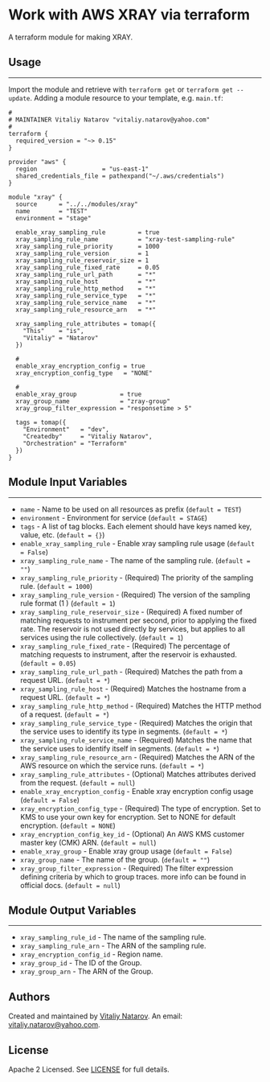 # Work with AWS XRAY via terraform

A terraform module for making XRAY.


## Usage
----------------------
Import the module and retrieve with ```terraform get``` or ```terraform get --update```. Adding a module resource to your template, e.g. `main.tf`:

```
#
# MAINTAINER Vitaliy Natarov "vitaliy.natarov@yahoo.com"
#
terraform {
  required_version = "~> 0.15"
}

provider "aws" {
  region                  = "us-east-1"
  shared_credentials_file = pathexpand("~/.aws/credentials")
}

module "xray" {
  source      = "../../modules/xray"
  name        = "TEST"
  environment = "stage"

  enable_xray_sampling_rule         = true
  xray_sampling_rule_name           = "xray-test-sampling-rule"
  xray_sampling_rule_priority       = 1000
  xray_sampling_rule_version        = 1
  xray_sampling_rule_reservoir_size = 1
  xray_sampling_rule_fixed_rate     = 0.05
  xray_sampling_rule_url_path       = "*"
  xray_sampling_rule_host           = "*"
  xray_sampling_rule_http_method    = "*"
  xray_sampling_rule_service_type   = "*"
  xray_sampling_rule_service_name   = "*"
  xray_sampling_rule_resource_arn   = "*"

  xray_sampling_rule_attributes = tomap({
    "This"    = "is",
    "Vitaliy" = "Natarov"
  })

  # 
  enable_xray_encryption_config = true
  xray_encryption_config_type   = "NONE"

  # 
  enable_xray_group            = true
  xray_group_name              = "zray-group"
  xray_group_filter_expression = "responsetime > 5"

  tags = tomap({
    "Environment"   = "dev",
    "Createdby"     = "Vitaliy Natarov",
    "Orchestration" = "Terraform"
  })
}
```

## Module Input Variables
----------------------
- `name` - Name to be used on all resources as prefix (`default = TEST`)
- `environment` - Environment for service (`default = STAGE`)
- `tags` - A list of tag blocks. Each element should have keys named key, value, etc. (`default = {}`)
- `enable_xray_sampling_rule` - Enable xray sampling rule usage (`default = False`)
- `xray_sampling_rule_name` - The name of the sampling rule. (`default = ""`)
- `xray_sampling_rule_priority` - (Required) The priority of the sampling rule. (`default = 1000`)
- `xray_sampling_rule_version` - (Required) The version of the sampling rule format (1 ) (`default = 1`)
- `xray_sampling_rule_reservoir_size` - (Required) A fixed number of matching requests to instrument per second, prior to applying the fixed rate. The reservoir is not used directly by services, but applies to all services using the rule collectively. (`default = 1`)
- `xray_sampling_rule_fixed_rate` - (Required) The percentage of matching requests to instrument, after the reservoir is exhausted. (`default = 0.05`)
- `xray_sampling_rule_url_path` - (Required) Matches the path from a request URL. (`default = *`)
- `xray_sampling_rule_host` - (Required) Matches the hostname from a request URL. (`default = *`)
- `xray_sampling_rule_http_method` - (Required) Matches the HTTP method of a request. (`default = *`)
- `xray_sampling_rule_service_type` - (Required) Matches the origin that the service uses to identify its type in segments. (`default = *`)
- `xray_sampling_rule_service_name` - (Required) Matches the name that the service uses to identify itself in segments. (`default = *`)
- `xray_sampling_rule_resource_arn` - (Required) Matches the ARN of the AWS resource on which the service runs. (`default = *`)
- `xray_sampling_rule_attributes` - (Optional) Matches attributes derived from the request. (`default = null`)
- `enable_xray_encryption_config` - Enable xray encryption config usage (`default = False`)
- `xray_encryption_config_type` - (Required) The type of encryption. Set to KMS to use your own key for encryption. Set to NONE for default encryption. (`default = NONE`)
- `xray_encryption_config_key_id` - (Optional) An AWS KMS customer master key (CMK) ARN. (`default = null`)
- `enable_xray_group` - Enable xray group usage (`default = False`)
- `xray_group_name` - The name of the group. (`default = ""`)
- `xray_group_filter_expression` - (Required) The filter expression defining criteria by which to group traces. more info can be found in official docs. (`default = null`)

## Module Output Variables
----------------------
- `xray_sampling_rule_id` - The name of the sampling rule.
- `xray_sampling_rule_arn` - The ARN of the sampling rule.
- `xray_encryption_config_id` - Region name.
- `xray_group_id` - The ID of the Group.
- `xray_group_arn` - The ARN of the Group.


## Authors

Created and maintained by [Vitaliy Natarov](https://github.com/SebastianUA). An email: [vitaliy.natarov@yahoo.com](vitaliy.natarov@yahoo.com).

## License

Apache 2 Licensed. See [LICENSE](https://github.com/SebastianUA/terraform/blob/master/LICENSE) for full details.
